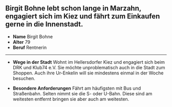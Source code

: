 ## Birgit Bohne lebt schon lange in Marzahn, engagiert sich im Kiez und fährt zum Einkaufen gerne in die Innenstadt. 

* **Name** Birgit Bohne
* **Alter** 79
* **Beruf** Rentnerin

---

* **Wege in der Stadt** Wohnt <span class="marker-label" id="marker-label-whitespot-persona-birgit">im Hellersdorfer Kiez</span> und engagiert sich beim DRK und Klub74 e.V. Sie möchte unproblematisch auch in die Stadt zum Shoppen. Auch ihre Ur-Enkelin will sie mindestens einmal in der Woche besuchen.

* **Besondere Anforderungen** Fährt am häufigsten mit Bus und Straßenbahn. Selten nimmt sie die S- oder U-Bahn. Diese sind am weitesten entfernt bringen sie aber auch am weitesten.

